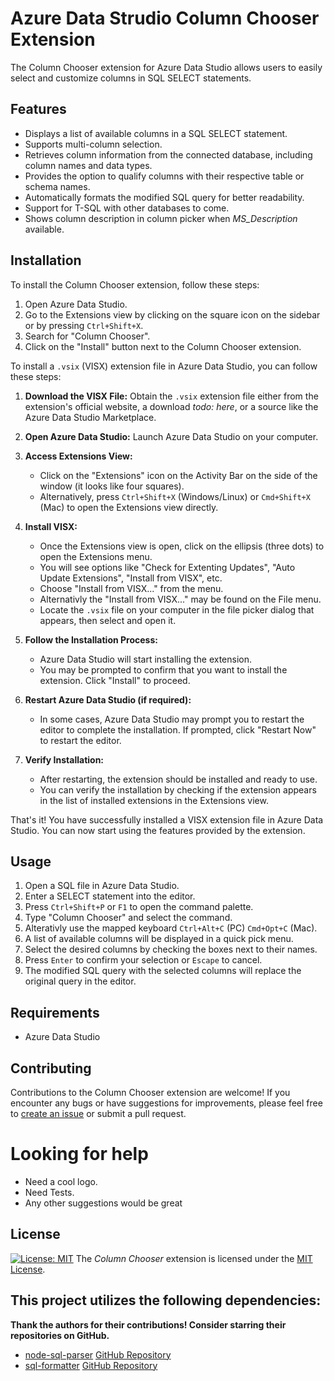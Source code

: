 # Azure Data Strudio Column Chooser Extension
The Column Chooser extension for Azure Data Studio allows users to easily select and customize columns in SQL SELECT statements.

## Features
- Displays a list of available columns in a SQL SELECT statement.
- Supports multi-column selection.
- Retrieves column information from the connected database, including column names and data types.
- Provides the option to qualify columns with their respective table or schema names.
- Automatically formats the modified SQL query for better readability.
- Support for T-SQL with other databases to come.
- Shows column description in column picker when *MS_Description* available.

## Installation
To install the Column Chooser extension, follow these steps:
1. Open Azure Data Studio.
2. Go to the Extensions view by clicking on the square icon on the sidebar or by pressing `Ctrl+Shift+X`.
3. Search for "Column Chooser".
4. Click on the "Install" button next to the Column Chooser extension.

To install a `.vsix` (VISX) extension file in Azure Data Studio, you can follow these steps:
1. **Download the VISX File:**
   Obtain the `.vsix` extension file either from the extension's official website, a download *todo: here*, or a source like the Azure Data Studio Marketplace.

2. **Open Azure Data Studio:**
   Launch Azure Data Studio on your computer.

3. **Access Extensions View:**
   - Click on the "Extensions" icon on the Activity Bar on the side of the window (it looks like four squares).
   - Alternatively, press `Ctrl+Shift+X` (Windows/Linux) or `Cmd+Shift+X` (Mac) to open the Extensions view directly.

4. **Install VISX:**
   - Once the Extensions view is open, click on the ellipsis (three dots) to open the Extensions menu.
   - You will see options like "Check for Extenting Updates", "Auto Update Extensions", "Install from VISX", etc.
   - Choose "Install from VISX..." from the menu.
   - Alternativly the "Install from VISX..." may be found on the File menu.
   - Locate the `.vsix` file on your computer in the file picker dialog that appears, then select and open it.

5. **Follow the Installation Process:**
   - Azure Data Studio will start installing the extension.
   - You may be prompted to confirm that you want to install the extension. Click "Install" to proceed.

6. **Restart Azure Data Studio (if required):**
   - In some cases, Azure Data Studio may prompt you to restart the editor to complete the installation. If prompted, click "Restart Now" to restart the editor.

7. **Verify Installation:**
   - After restarting, the extension should be installed and ready to use.
   - You can verify the installation by checking if the extension appears in the list of installed extensions in the Extensions view.

That's it! You have successfully installed a VISX extension file in Azure Data Studio. You can now start using the features provided by the extension.

## Usage
1. Open a SQL file in Azure Data Studio.
2. Enter a SELECT statement into the editor.
3. Press `Ctrl+Shift+P` or `F1` to open the command palette.
4. Type "Column Chooser" and select the command.
5. Alterativly use the mapped keyboard `Ctrl+Alt+C` (PC) `Cmd+Opt+C` (Mac).
6. A list of available columns will be displayed in a quick pick menu.
7. Select the desired columns by checking the boxes next to their names.
8. Press `Enter` to confirm your selection or `Escape` to cancel.
9. The modified SQL query with the selected columns will replace the original query in the editor.

## Requirements
- Azure Data Studio

## Contributing
Contributions to the Column Chooser extension are welcome! If you encounter any bugs or have suggestions for improvements, please feel free to [create an issue](https://github.com/ssta604/ads-column-chooser/issues) or submit a pull request.

# Looking for help
- Need a cool logo.
- Need Tests.
- Any other suggestions would be great

## License
[![License: MIT](https://img.shields.io/badge/License-MIT-yellow.svg)](LICENSE.md)
The *Column Chooser* extension is licensed under the [MIT License](LICENSE.md).

## This project utilizes the following dependencies:
  **Thank the authors for their contributions! Consider starring their repositories on GitHub.**
- [node-sql-parser](https://www.npmjs.com/package/node-sql-parser) [GitHub Repository](https://github.com/YourOrganization/node-sql-parser)
- [sql-formatter](https://www.npmjs.com/package/sql-formatter) [GitHub Repository](https://github.com/YourOrganization/sql-formatter)
  